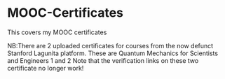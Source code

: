# MOOC-Certificates
This covers my MOOC certificates

NB:There are 2 uploaded certificates for courses from the now defunct Stanford Lagunita platform. These are Quantum Mechanics for Scientists and Engineers 1 and 2
Note that the verification links on these two certificate no longer work!
